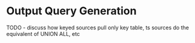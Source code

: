 # Output Query Generation

TODO - discuss how keyed sources pull only key table, ts sources do the equivalent of UNION ALL, etc

